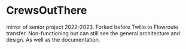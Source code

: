 # CrewsOutThere
mirror of senior project 2022-2023. Forked before Twilio to Flowroute transfer. Non-functioning but can still see the general architecture and design. As well as the documentation.
